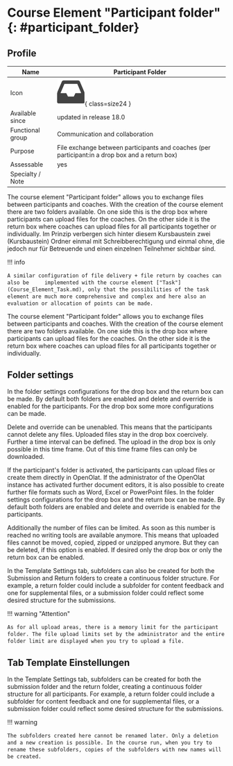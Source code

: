 #  Course Element "Participant folder" {: #participant_folder}

## Profile

Name | Participant Folder
---------|----------
Icon | ![Participant Folder Icon](assets/participant_folder_icon.png){ class=size24 }
Available since | updated in release 18.0
Functional group | Communication and collaboration
Purpose | File exchange between participants and coaches (per participant:in a drop box and a return box)
Assessable | yes
Specialty / Note |



The course element "Participant folder" allows you to exchange files between
participants and coaches. With the creation of the course element there are
two folders available. On one side this is the drop box where participants can
upload files for the coaches. On the other side it is the return box where
coaches can upload files for all participants together or individually.
Im Prinzip verbergen sich hinter diesem Kursbaustein zwei (Kursbaustein) Ordner einmal mit Schreibberechtigung und einmal ohne, die jedoch nur für Betreuende und einen einzelnen Teilnehmer sichtbar sind. 

!!! info

    A similar configuration of file delivery + file return by coaches can also be     implemented with the course element ["Task"](Course_Element_Task.md), only that the possibilities of the task element are much more comprehensive and complex and here also an evaluation or allocation of points can be made.

The course element "Participant folder" allows you to exchange files between participants and coaches. With the creation of the course element there are two folders available. On one side this is the drop box where participants can upload files for the coaches. On the other side it is the return box where coaches can upload files for all participants together or individually.

## Folder settings
In the folder settings configurations for the drop box and the return box can be made. By default both folders are enabled and delete and override is enabled for the participants. For the drop box some more configurations can be made.

Delete and override can be unenabled. This means that the participants cannot delete any files. Uploaded files stay in the drop box coercively. Further a time interval can be defined. The upload in the drop box is only possible in this time frame. Out of this time frame files can only be downloaded.

If the participant's folder is activated, the participants can upload files or create them directly in OpenOlat. If the administrator of the OpenOlat instance has activated further document editors, it is also possible to create further file formats such as Word, Excel or PowerPoint files.
In the folder settings configurations for the drop box and the return box can
be made. By default both folders are enabled and delete and override is enabled for the participants. 

Additionally the number of files can be limited. As soon as this number is reached no writing tools are available anymore. This means that uploaded files cannot be moved, copied, zipped or unzipped anymore. But they can be deleted, if this option is enabled. If desired only the drop box or only the return box can be enabled.

In the Template Settings tab, subfolders can also be created for both the Submission and Return folders to create a continuous folder structure. For example, a return folder could include a subfolder for content feedback and one for supplemental files, or a submission folder could reflect some desired structure for the submissions. 
  

!!! warning "Attention"

    As for all upload areas, there is a memory limit for the participant folder. The file upload limits set by the administrator and the entire folder limit are displayed when you try to upload a file.


## Tab Template Einstellungen

In the Template Settings tab, subfolders can be created for both the submission folder and the return folder, creating a continuous folder structure for all participants. For example, a return folder could include a subfolder for content feedback and one for supplemental files, or a submission folder could reflect some desired structure for the submissions. 

!!! warning 

    The subfolders created here cannot be renamed later. Only a deletion and a new creation is possible. In the course run, when you try to rename these subfolders, copies of the subfolders with new names will be created.
